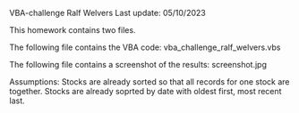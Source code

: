 VBA-challenge
Ralf Welvers
Last update: 05/10/2023

This homework contains two files.

The following file contains the VBA code:
vba_challenge_ralf_welvers.vbs

The following file contains a screenshot of the results:
screenshot.jpg

Assumptions:
Stocks are already sorted so that all records for one stock are together.
Stocks are already soprted by date with oldest first, most recent last.

